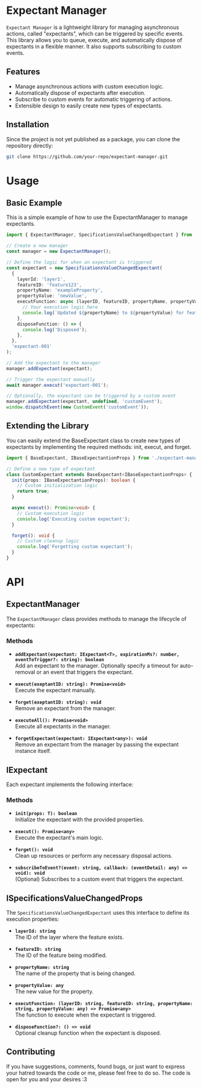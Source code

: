 # Expectant Manager

`Expectant Manager` is a lightweight library for managing asynchronous actions, called "expectants", which can be triggered by specific events. This library allows you to queue, execute, and automatically dispose of expectants in a flexible manner. It also supports subscribing to custom events.

## Features

- Manage asynchronous actions with custom execution logic.
- Automatically dispose of expectants after execution.
- Subscribe to custom events for automatic triggering of actions.
- Extensible design to easily create new types of expectants.
  
## Installation

Since the project is not yet published as a package, you can clone the repository directly:

```bash
git clone https://github.com/your-repo/expectant-manager.git
```
# Usage

## Basic Example

This is a simple example of how to use the ExpectantManager to manage expectants.
```typescript
import { ExpectantManager, SpecificationsValueChangedExpectant } from './expectant-manager';

// Create a new manager
const manager = new ExpectantManager();

// Define the logic for when an expectant is triggered
const expectant = new SpecificationsValueChangedExpectant(
  {
    layerId: 'layer1',
    featureID: 'feature123',
    propertyName: 'exampleProperty',
    propertyValue: 'newValue',
    executFunction: async (layerID, featureID, propertyName, propertyValue) => {
      // Your execution logic here
      console.log(`Updated ${propertyName} to ${propertyValue} for feature ${featureID}`);
    },
    disposeFunction: () => {
      console.log('Disposed');
    },
  },
  'expectant-001'
);

// Add the expectant to the manager
manager.addExpectant(expectant);

// Trigger the expectant manually
await manager.execut('expectant-001');

// Optionally, the expectant can be triggered by a custom event
manager.addExpectant(expectant, undefined, 'customEvent');
window.dispatchEvent(new CustomEvent('customEvent'));
```
## Extending the Library
You can easily extend the BaseExpectant class to create new types of expectants by implementing the required methods: init, execut, and forget.
```typescript
import { BaseExpectant, IBaseExpectantionProps } from './expectant-manager';

// Define a new type of expectant
class CustomExpectant extends BaseExpectant<IBaseExpectantionProps> {
  init(props: IBaseExpectantionProps): boolean {
    // Custom initialization logic
    return true;
  }

  async execut(): Promise<void> {
    // Custom execution logic
    console.log('Executing custom expectant');
  }

  forget(): void {
    // Custom cleanup logic
    console.log('Forgetting custom expectant');
  }
}
```
# API

## ExpectantManager

The `ExpectantManager` class provides methods to manage the lifecycle of expectants:

### Methods

- **`addExpectant(expectant: IExpectant<T>, expirationMs?: number, eventToTrigger?: string): boolean`**  
  Add an expectant to the manager. Optionally specify a timeout for auto-removal or an event that triggers the expectant.

- **`execut(exeptantID: string): Promise<void>`**  
  Execute the expectant manually.

- **`forget(exeptantID: string): void`**  
  Remove an expectant from the manager.

- **`executeAll(): Promise<void>`**  
  Execute all expectants in the manager.

- **`forgetExpectant(expectant: IExpectant<any>): void`**  
  Remove an expectant from the manager by passing the expectant instance itself.

## IExpectant

Each expectant implements the following interface:

### Methods

- **`init(props: T): boolean`**  
  Initialize the expectant with the provided properties.

- **`execut(): Promise<any>`**  
  Execute the expectant's main logic.

- **`forget(): void`**  
  Clean up resources or perform any necessary disposal actions.

- **`subscribeToEvent?(event: string, callback: (eventDetail: any) => void): void`**  
  (Optional) Subscribes to a custom event that triggers the expectant.

## ISpecificationsValueChangedProps

The `SpecificationsValueChangedExpectant` uses this interface to define its execution properties:

- **`layerId: string`**  
  The ID of the layer where the feature exists.

- **`featureID: string`**  
  The ID of the feature being modified.

- **`propertyName: string`**  
  The name of the property that is being changed.

- **`propertyValue: any`**  
  The new value for the property.

- **`executFunction: (layerID: string, featureID: string, propertyName: string, propertyValue: any) => Promise<any>`**  
  The function to execute when the expectant is triggered.

- **`disposeFunction?: () => void`**  
  Optional cleanup function when the expectant is disposed.

## Contributing

If you have suggestions, comments, found bugs, or just want to express your hatred towards the code or me, please feel free to do so. The code is open for you and your desires :3
